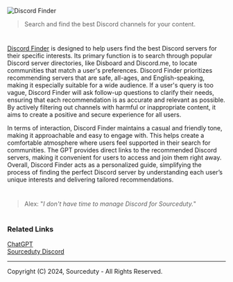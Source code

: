 ![Discord Finder](https://github.com/user-attachments/assets/0d59761a-cef2-461c-ab55-2808df1b9560)

> Search and find the best Discord channels for your content.
#

[Discord Finder](https://chatgpt.com/g/g-enxhriqRt-discord-finder) is designed to help users find the best Discord servers for their specific interests. Its primary function is to search through popular Discord server directories, like Disboard and Discord.me, to locate communities that match a user's preferences. Discord Finder prioritizes recommending servers that are safe, all-ages, and English-speaking, making it especially suitable for a wide audience. If a user's query is too vague, Discord Finder will ask follow-up questions to clarify their needs, ensuring that each recommendation is as accurate and relevant as possible. By actively filtering out channels with harmful or inappropriate content, it aims to create a positive and secure experience for all users.

In terms of interaction, Discord Finder maintains a casual and friendly tone, making it approachable and easy to engage with. This helps create a comfortable atmosphere where users feel supported in their search for communities. The GPT provides direct links to the recommended Discord servers, making it convenient for users to access and join them right away. Overall, Discord Finder acts as a personalized guide, simplifying the process of finding the perfect Discord server by understanding each user’s unique interests and delivering tailored recommendations.

#

> Alex: "*I don't have time to manage Discord for Sourceduty.*"

#
### Related Links

[ChatGPT](https://github.com/sourceduty/ChatGPT)
<br>
[Sourceduty Discord](https://discord.com/users/1186540670001877012)

***
Copyright (C) 2024, Sourceduty - All Rights Reserved.
